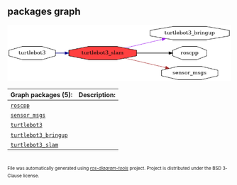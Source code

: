 <!--
File was automatically generated using 'ros-diagram-tools' project.
Project is distributed under the BSD 3-Clause license.
-->

## packages graph

[![turtlebot3_slam](turtlebot3_slam.png "turtlebot3_slam")](turtlebot3_slam.png)


| Graph packages (5): | Description: |
| ------------------- | ------------ |
| [`roscpp`](roscpp.html) |  |
| [`sensor_msgs`](sensor_msgs.html) |  |
| [`turtlebot3`](turtlebot3.html) |  |
| [`turtlebot3_bringup`](turtlebot3_bringup.html) |  |
| [`turtlebot3_slam`](turtlebot3_slam.html) |  |


</br>
<font size="1">
File was automatically generated using <a href="https://github.com/anetczuk/ros-diagram-tools"><i>ros-diagram-tools</i></a> project.
Project is distributed under the BSD 3-Clause license.
</font>
